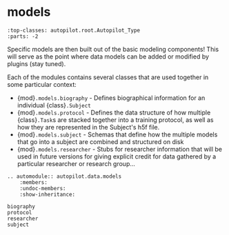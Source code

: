 # models

```{inheritance-diagram} autopilot.data.models.biography autopilot.data.models.protocol autopilot.data.models.researcher autopilot.data.models.subject
:top-classes: autopilot.root.Autopilot_Type
:parts: -2
```

Specific models are then built out of the basic modeling components! This will serve as the point where data models can be
added or modified by plugins (stay tuned).

Each of the modules contains several classes that are used together in some particular context:

* {mod}`.models.biography` - Defines biographical information for an individual {class}`.Subject`
* {mod}`.models.protocol` - Defines the data structure of how multiple {class}`.Task`s are stacked together into a training protocol,
  as well as how they are represented in the Subject's h5f file.
* {mod}`.models.subject` - Schemas that define how the multiple models that go into a subject are combined and structured on disk
* {mod}`.models.researcher` - Stubs for researcher information that will be used in future versions for giving explicit
  credit for data gathered by a particular researcher or research group...


```{eval-rst}
.. automodule:: autopilot.data.models
    :members:
    :undoc-members:
    :show-inheritance:
```

```{toctree}
biography
protocol
researcher
subject
```